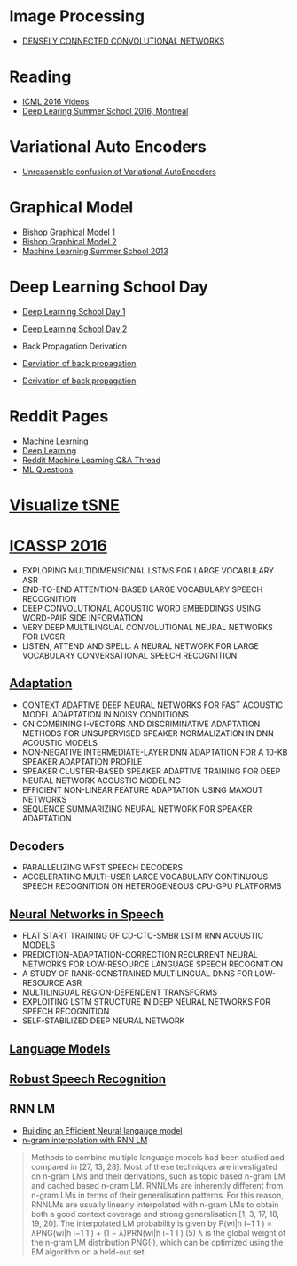 # Image Processing

* [DENSELY CONNECTED CONVOLUTIONAL NETWORKS](http://arxiv.org/pdf/1608.06993v1.pdf)


# Reading

* [ICML 2016 Videos](http://techtalks.tv/icml/2016/tutorials/?utm_campaign=Revue%20newsletter&utm_medium=Newsletter&utm_source=revue)
* [Deep Learing Summer School 2016, Montreal](http://videolectures.net/deeplearning2016_montreal/?utm_campaign=Revue%20newsletter&utm_medium=Newsletter&utm_source=revue)


# Variational Auto Encoders

* [Unreasonable confusion of Variational AutoEncoders](https://jaan.io/unreasonable-confusion/)


# Graphical Model

* [Bishop Graphical Model 1](http://mlss.tuebingen.mpg.de/2013/bishop_slides.pdf)
* [Bishop Graphical Model 2](http://www.cs.ucf.edu/~mtappen/cap6412/lecs/graphical_models.pdf)
* [Machine Learning Summer School 2013](http://webdav.tuebingen.mpg.de/mlss2013/2013/speakers.html)


# Deep Learning School Day

* [Deep Learning School Day 1](https://www.youtube.com/watch?v=eyovmAtoUx0&feature=youtu.be)
* [Deep Learning School Day 2](https://www.youtube.com/watch?v=9dXiAecyJrY&feature=youtu.be)

* Back Propagation Derivation

* [Derviation of back propagation](http://briandolhansky.com/blog/2013/9/27/artificial-neural-networks-backpropagation-part-4)
* [Derivation of back propagation](http://briandolhansky.com/blog/2014/10/30/artificial-neural-networks-matrix-form-part-5)

# Reddit Pages
* [Machine Learning](https://www.reddit.com/r/MachineLearning/)
* [Deep Learning](https://www.reddit.com/r/deeplearning/)
* [Reddit Machine Learning Q&A Thread](https://www.reddit.com/user/feedtheaimbot)
* [ML Questions](https://www.reddit.com/r/MLQuestions/)

# [Visualize tSNE](http://distill.pub/2016/misread-tsne/)

# [ICASSP 2016](http://www.icassp2016.org/Papers/RegularProgram_MS.asp)

* EXPLORING MULTIDIMENSIONAL LSTMS FOR LARGE VOCABULARY ASR
* END-TO-END ATTENTION-BASED LARGE VOCABULARY SPEECH RECOGNITION
* DEEP CONVOLUTIONAL ACOUSTIC WORD EMBEDDINGS USING WORD-PAIR SIDE INFORMATION
* VERY DEEP MULTILINGUAL CONVOLUTIONAL NEURAL NETWORKS FOR LVCSR
* LISTEN, ATTEND AND SPELL: A NEURAL NETWORK FOR LARGE VOCABULARY CONVERSATIONAL SPEECH RECOGNITION

## [Adaptation](http://www.icassp2016.org/Papers/PublicSessionIndex3_MS.asp?Sessionid=1159)

* CONTEXT ADAPTIVE DEEP NEURAL NETWORKS FOR FAST ACOUSTIC MODEL ADAPTATION IN NOISY CONDITIONS
* ON COMBINING I-VECTORS AND DISCRIMINATIVE ADAPTATION METHODS FOR UNSUPERVISED SPEAKER NORMALIZATION IN DNN ACOUSTIC MODELS
* NON-NEGATIVE INTERMEDIATE-LAYER DNN ADAPTATION FOR A 10-KB SPEAKER ADAPTATION PROFILE
* SPEAKER CLUSTER-BASED SPEAKER ADAPTIVE TRAINING FOR DEEP NEURAL NETWORK ACOUSTIC MODELING
* EFFICIENT NON-LINEAR FEATURE ADAPTATION USING MAXOUT NETWORKS
* SEQUENCE SUMMARIZING NEURAL NETWORK FOR SPEAKER ADAPTATION

## Decoders

* PARALLELIZING WFST SPEECH DECODERS
* ACCELERATING MULTI-USER LARGE VOCABULARY CONTINUOUS SPEECH RECOGNITION ON HETEROGENEOUS CPU-GPU PLATFORMS

## [Neural Networks in Speech](http://www.icassp2016.org/Papers/PublicSessionIndex3_MS.asp?Sessionid=1160)

* FLAT START TRAINING OF CD-CTC-SMBR LSTM RNN ACOUSTIC MODELS
* PREDICTION-ADAPTATION-CORRECTION RECURRENT NEURAL NETWORKS FOR LOW-RESOURCE LANGUAGE SPEECH RECOGNITION
* A STUDY OF RANK-CONSTRAINED MULTILINGUAL DNNS FOR LOW-RESOURCE ASR
* MULTILINGUAL REGION-DEPENDENT TRANSFORMS
* EXPLOITING LSTM STRUCTURE IN DEEP NEURAL NETWORKS FOR SPEECH RECOGNITION
* SELF-STABILIZED DEEP NEURAL NETWORK


## [Language Models](http://www.icassp2016.org/Papers/PublicSessionIndex3_MS.asp?Sessionid=1165)

## [Robust Speech Recognition](http://www.icassp2016.org/Papers/PublicSessionIndex3_MS.asp?Sessionid=1158)

## RNN LM
* [Building an Efficient Neural langauge model](https://research.facebook.com/blog/building-an-efficient-neural-language-model-over-a-billion-words/)
* [n-gram interpolation with RNN LM](http://mi.eng.cam.ac.uk/~xc257/papers/ASRU2015-Interpolation.pdf)
> Methods to combine multiple language models had been studied and
compared in [27, 13, 28]. Most of these techniques are investigated
on n-gram LMs and their derivations, such as topic based n-gram
LM and cached based n-gram LM. RNNLMs are inherently different
from n-gram LMs in terms of their generalisation patterns. For this
reason, RNNLMs are usually linearly interpolated with n-gram LMs
to obtain both a good context coverage and strong generalisation [1,
3, 17, 18, 19, 20]. The interpolated LM probability is given by
P(wi|h
i−1
1
) = λPNG(wi|h
i−1
1
) + (1 − λ)PRN(wi|h
i−1
1
) (5)
λ is the global weight of the n-gram LM distribution PNG(·), which
can be optimized using the EM algorithm on a held-out set.
